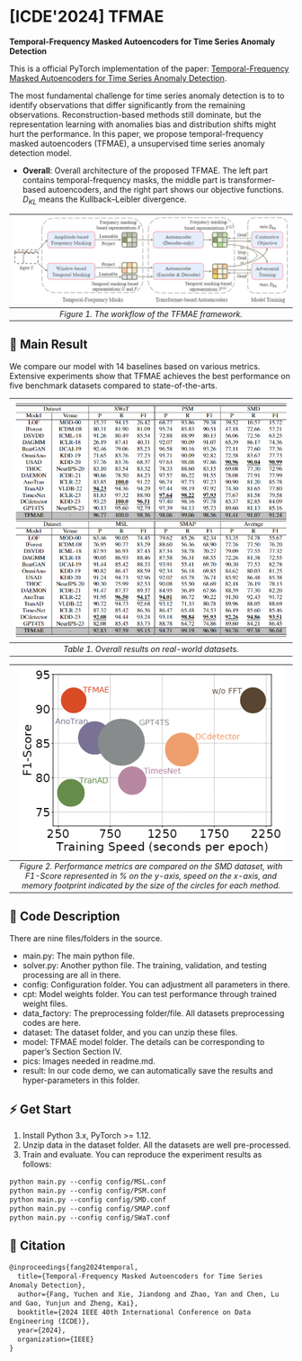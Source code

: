 # [ICDE'2024] TFMAE

**Temporal-Frequency Masked Autoencoders for Time Series Anomaly Detection**

This is a official PyTorch implementation of the paper: [Temporal-Frequency Masked Autoencoders for Time Series Anomaly Detection]().

The most fundamental challenge for time series anomaly detection is to to identify observations that differ significantly from the remaining observations. Reconstruction-based methods still dominate, but the representation learning with anomalies bias and distribution shifts might hurt the performance. In this paper, we propose temporal-frequency masked autoencoders (TFMAE), a unsupervised time series anomaly detection model.

- **Overall**: Overall architecture of the proposed TFMAE. The left part contains temporal-frequency masks, the middle part is transformer-based autoencoders, and the right part shows our objective functions. $D_{KL}$ means the Kullback–Leibler divergence.

|![Figure1](pics/model.png)|
|:--:| 
| *Figure 1. The workflow of the TFMAE framework.* |


## 📖 Main Result
We compare our model with 14 baselines based on various metrics. Extensive experiments show that TFMAE achieves the best performance on five benchmark datasets compared to state-of-the-arts.

|![Figure2](pics/mainres.png)|
|:--:| 
| *Table 1. Overall results on real-world datasets.* |

|![Figure3](pics/eff.png)|
|:--:|
| *Figure 2. Performance metrics are compared on the SMD dataset, with F1-Score represented in $\%$ on the $y$-axis, speed on the $x$-axis, and memory footprint indicated by the size of the circles for each method.* |


## 📂 Code Description
There are nine files/folders in the source.

- main.py: The main python file.
- solver.py: Another python file. The training, validation, and testing processing are all in there.
- config: Configuration folder. You can adjustment all parameters in there.
- cpt: Model weights folder. You can test performance through trained weight files.
- data_factory: The preprocessing folder/file. All datasets preprocessing codes are here.
- dataset: The dataset folder, and you can unzip these files.
- model: TFMAE model folder. The details can be corresponding to paper’s Section Section IV.
- pics: Images needed in readme.md.
- result: In our code demo, we can automatically save the results and hyper-parameters in this folder.


## ⚡ Get Start
1. Install Python 3.x, PyTorch >= 1.12.
2. Unzip data in the dataset folder. All the datasets are well pre-processed.
3. Train and evaluate. You can reproduce the experiment results as follows:

```base
python main.py --config config/MSL.conf
python main.py --config config/PSM.conf
python main.py --config config/SMD.conf
python main.py --config config/SMAP.conf
python main.py --config config/SWaT.conf
```

## 💬 Citation

```shell
@inproceedings{fang2024temporal,
  title={Temporal-Frequency Masked Autoencoders for Time Series Anomaly Detection},
  author={Fang, Yuchen and Xie, Jiandong and Zhao, Yan and Chen, Lu and Gao, Yunjun and Zheng, Kai},
  booktitle={2024 IEEE 40th International Conference on Data Engineering (ICDE)},
  year={2024},
  organization={IEEE}
}
```
